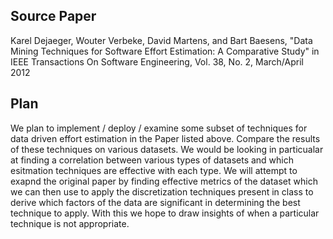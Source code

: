 ## Source Paper

Karel Dejaeger, Wouter Verbeke, David Martens, and Bart Baesens, "Data Mining Techniques for Software Effort Estimation: A Comparative Study" in IEEE Transactions On Software Engineering, Vol. 38, No. 2, March/April 2012

## Plan

We plan to implement / deploy / examine some subset of techniques for data driven effort estimation in the Paper listed above.  Compare the results of these techniques on various datasets. We would be looking in particualar at finding a correlation between various types of datasets and which esitmation techniques are effective with each type.  We will attempt to exapnd the original paper by finding effective metrics of the dataset which we can then use to apply the discretization techniques present in class to derive which factors of the data are significant in determining the best technique to apply. With this we hope to draw insights of when a particular technique is not appropriate. 






